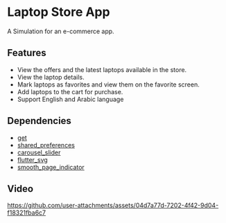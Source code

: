 # Laptop Store App

A Simulation for an e-commerce app.

## Features

* View the offers and the latest laptops available in the store.
* View the laptop details.
* Mark laptops as favorites and view them on the favorite screen.
* Add laptops to the cart for purchase.
* Support English and Arabic language

## Dependencies

* [get](https://pub.dev/packages/get)
* [shared_preferences](https://pub.dev/packages/shared_preferences)
* [carousel_slider](https://pub.dev/packages/carousel_slider)
* [flutter_svg](https://pub.dev/packages/flutter_svg)
* [smooth_page_indicator](https://pub.dev/packages/smooth_page_indicator)


## Video


https://github.com/user-attachments/assets/04d7a77d-7202-4f42-9d04-f18321fba6c7


